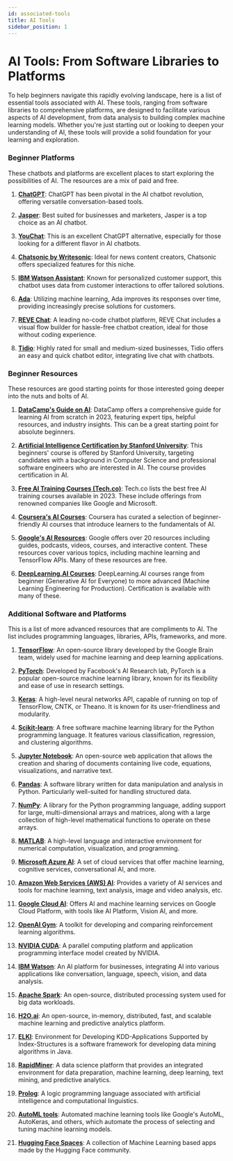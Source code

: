 ```yaml
---
id: associated-tools
title: AI Tools
sidebar_position: 1
---
```


# AI Tools: From Software Libraries to Platforms

To help beginners navigate this rapidly evolving landscape, here is a list of essential tools associated with AI. These tools, ranging from software libraries to comprehensive platforms, are designed to facilitate various aspects of AI development, from data analysis to building complex machine learning models. Whether you're just starting out or looking to deepen your understanding of AI, these tools will provide a solid foundation for your learning and exploration.

### Beginner Platforms

These chatbots and platforms are excellent places to start exploring the possibilities of AI. The resources are a mix of paid and free.

1. [**ChatGPT**](https://openai.com/chatgpt): ChatGPT has been pivotal in the AI chatbot revolution, offering versatile conversation-based tools.

2. [**Jasper**](https://www.jasper.ai/): Best suited for businesses and marketers, Jasper is a top choice as an AI chatbot.

3. [**YouChat**](https://you.com/): This is an excellent ChatGPT alternative, especially for those looking for a different flavor in AI chatbots.

4. [**Chatsonic by Writesonic**](https://writesonic.com/chat): Ideal for news content creators, Chatsonic offers specialized features for this niche.

5. [**IBM Watson Assistant**](https://www.ibm.com/products/watsonx-assistant): Known for personalized customer support, this chatbot uses data from customer interactions to offer tailored solutions.

6. [**Ada**](https://www.ada.cx/): Utilizing machine learning, Ada improves its responses over time, providing increasingly precise solutions for customers.

7. [**REVE Chat**](https://www.revechat.com): A leading no-code chatbot platform, REVE Chat includes a visual flow builder for hassle-free chatbot creation, ideal for those without coding experience.

8. [**Tidio**](https://www.tidio.com/): Highly rated for small and medium-sized businesses, Tidio offers an easy and quick chatbot editor, integrating live chat with chatbots.

### Beginner Resources

These resources are good starting points for those interested going deeper into the nuts and bolts of AI. 

1. [**DataCamp's Guide on AI**](https://www.datacamp.com): DataCamp offers a comprehensive guide for learning AI from scratch in 2023, featuring expert tips, helpful resources, and industry insights. This can be a great starting point for absolute beginners.

2. [**Artificial Intelligence Certification by Stanford University**](https://online.stanford.edu/programs/artificial-intelligence-professional-program): This beginners' course is offered by Stanford University, targeting candidates with a background in Computer Science and professional software engineers who are interested in AI. The course provides certification in AI.

3. [**Free AI Training Courses (Tech.co)**](https://tech.co/news/best-free-ai-training-courses): Tech.co lists the best free AI training courses available in 2023. These include offerings from renowned companies like Google and Microsoft.

4. [**Coursera's AI Courses**](https://www.coursera.org/courses?query=artificial%20intelligence): Coursera has curated a selection of beginner-friendly AI courses that introduce learners to the fundamentals of AI.

5. [**Google's AI Resources**](https://ai.google/): Google offers over 20 resources including guides, podcasts, videos, courses, and interactive content. These resources cover various topics, including machine learning and TensorFlow APIs. Many of these resources are free.

6. [**DeepLearning.AI Courses**](https://www.deeplearning.ai/courses/): DeepLearning.AI courses range from beginner (Generative AI for Everyone) to more advanced (Machine Learning Engineering for Production). Certification is available with many of these.

### Additional Software and Platforms

This is a list of more advanced resources that are compliments to AI. The list includes programming languages, libraries, APIs, frameworks, and more.

1. [**TensorFlow**](https://www.tensorflow.org/): An open-source library developed by the Google Brain team, widely used for machine learning and deep learning applications.

2. [**PyTorch**](https://pytorch.org/): Developed by Facebook's AI Research lab, PyTorch is a popular open-source machine learning library, known for its flexibility and ease of use in research settings.

3. [**Keras**](https://keras.io/): A high-level neural networks API, capable of running on top of TensorFlow, CNTK, or Theano. It is known for its user-friendliness and modularity.

4. [**Scikit-learn**](https://scikit-learn.org/): A free software machine learning library for the Python programming language. It features various classification, regression, and clustering algorithms.

5. [**Jupyter Notebook**](https://jupyter.org/): An open-source web application that allows the creation and sharing of documents containing live code, equations, visualizations, and narrative text.

6. [**Pandas**](https://pandas.pydata.org/): A software library written for data manipulation and analysis in Python. Particularly well-suited for handling structured data.

7. [**NumPy**](https://numpy.org/): A library for the Python programming language, adding support for large, multi-dimensional arrays and matrices, along with a large collection of high-level mathematical functions to operate on these arrays.

8. [**MATLAB**](https://www.mathworks.com/products/matlab.html): A high-level language and interactive environment for numerical computation, visualization, and programming.

9. [**Microsoft Azure AI**](https://azure.microsoft.com/en-us/overview/ai-platform/): A set of cloud services that offer machine learning, cognitive services, conversational AI, and more.

10. [**Amazon Web Services (AWS) AI**](https://aws.amazon.com/machine-learning/): Provides a variety of AI services and tools for machine learning, text analysis, image and video analysis, etc.

11. [**Google Cloud AI**](https://cloud.google.com/products/ai/): Offers AI and machine learning services on Google Cloud Platform, with tools like AI Platform, Vision AI, and more.

12. [**OpenAI Gym**](https://gym.openai.com/): A toolkit for developing and comparing reinforcement learning algorithms.

13. [**NVIDIA CUDA**](https://developer.nvidia.com/cuda-zone): A parallel computing platform and application programming interface model created by NVIDIA.

14. [**IBM Watson**](https://www.ibm.com/watson): An AI platform for businesses, integrating AI into various applications like conversation, language, speech, vision, and data analysis.

15. [**Apache Spark**](https://spark.apache.org/): An open-source, distributed processing system used for big data workloads.

16. [**H2O.ai**](https://www.h2o.ai/): An open-source, in-memory, distributed, fast, and scalable machine learning and predictive analytics platform.

17. [**ELKI**](https://elki-project.github.io/): Environment for Developing KDD-Applications Supported by Index-Structures is a software framework for developing data mining algorithms in Java.

18. [**RapidMiner**](https://rapidminer.com/): A data science platform that provides an integrated environment for data preparation, machine learning, deep learning, text mining, and predictive analytics.

19. [**Prolog**](https://www.swi-prolog.org/): A logic programming language associated with artificial intelligence and computational linguistics.

20. [**AutoML tools**](https://cloud.google.com/automl): Automated machine learning tools like Google's AutoML, AutoKeras, and others, which automate the process of selecting and tuning machine learning models.

21. [**Hugging Face Spaces**](https://huggingface.co/spaces): A collection of Machine Learning based apps made by the Hugging Face community. 